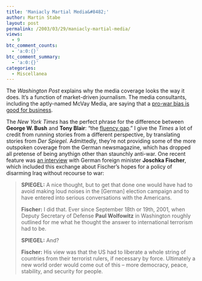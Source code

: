 ```yaml
---
title: 'Maniacly Martial Media&#8482;'
author: Martin Stabe
layout: post
permalink: /2003/03/29/maniacly-martial-media/
views:
  - 9
btc_comment_counts:
  - 'a:0:{}'
btc_comment_summary:
  - 'a:0:{}'
categories:
  - Miscellanea
---
```

The *Washington Post* explains why the media coverage looks the way it does. It&#8217;s a function of market-driven journalism. The media consultants, including the aptly-named McVay Media, are saying that a <a href="http://www.washingtonpost.com/wp-dyn/articles/A40057-2003Mar27.html" target="_top">pro-war bias is good for business</a>. 

The *New York Times* has the perfect phrase for the difference between **George W. Bush** and **Tony Blair**: &#8220;the <a href="http://www.nytimes.com/2003/03/28/international/worldspecial/28WATC.html" target="_top">fluency gap</a>.&#8221; I give the *Times* a lot of credit from running stories from a different perspective, by translating stories from *Der Spiegel.* Admittedly, they&#8217;re not providing some of the more outspoken coverage from the German newsmagazine, which has dropped all pretense of being anythign other than staunchly anti-war. One recent feature was <a href="http://www.nytimes.com/2003/03/24/international/europe/24SPIEGEL.html" target="_top">an interview</a> with German foreign minister **Joschka Fischer**, which included this exchange about Fischer&#8217;s hopes for a policy of disarming Iraq without recourse to war:  


> **SPIEGEL:** A nice thought, but to get that done one would have had to avoid making loud noises in the [German] election campaign and to have entered into serious conversations with the Americans. 
> 
> **Fischer:** I did that. Ever since September 18th or 19th, 2001, when Deputy Secretary of Defense **Paul Wolfowitz** in Washington roughly outlined for me what he thought the answer to international terrorism had to be. 
> 
> **SPIEGEL:** And? 
> 
> **Fischer:** His view was that the US had to liberate a whole string of countries from their terrorist rulers, if necessary by force. Ultimately a new world order would come out of this &#8211; more democracy, peace, stability, and security for people.</blockquote>